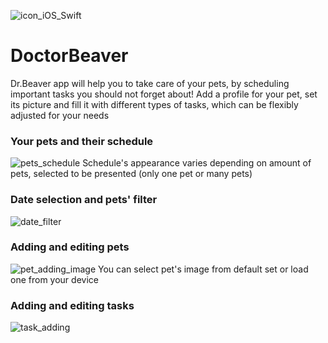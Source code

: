 ![icon_iOS_Swift](https://img-fotki.yandex.ru/get/59977/218764126.0/0_13f172_609a13d6_orig.png)
# DoctorBeaver
Dr.Beaver app will help you to take care of your pets, by scheduling important tasks you should not forget about! Add a profile for your pet, set its picture and fill it with different types of tasks, which can be flexibly adjusted for your needs
### Your pets and their schedule
![pets_schedule](https://img-fotki.yandex.ru/get/141254/218764126.0/0_13f1a4_2d7bf550_orig.jpg)
Schedule's appearance varies depending on amount of pets, selected to be presented (only one pet or many pets)

### Date selection and pets' filter 
![date_filter](https://img-fotki.yandex.ru/get/100269/218764126.0/0_13f1a5_5fc8082f_orig.jpg)

### Adding and editing pets
![pet_adding_image](https://img-fotki.yandex.ru/get/31237/218764126.0/0_13f1a6_7427032f_orig.jpg)
You can select pet's image from default set or load one from your device

### Adding and editing tasks
![task_adding](https://img-fotki.yandex.ru/get/60537/218764126.0/0_13f1a7_865b71a_orig.jpg)
